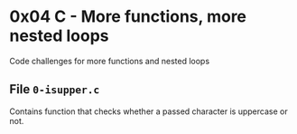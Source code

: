 # 0x04 C - More functions, more nested loops
Code challenges for more functions and nested loops

## File `0-isupper.c`
Contains function that checks whether a passed character is uppercase or not.


